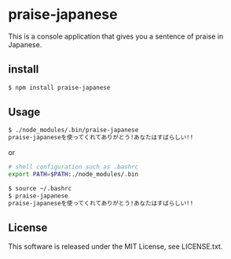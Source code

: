 # praise-japanese
This is a console application that gives you a sentence of praise in Japanese.

## install
```sh
$ npm install praise-japanese
```
## Usage
``` sh
$ ./node_modules/.bin/praise-japanese
praise-japaneseを使ってくれてありがとう!あなたはすばらしい!!
```
or

``` bash
# shell configuration such as .bashrc
export PATH=$PATH:./node_modules/.bin
```

``` sh
$ source ~/.bashrc
$ praise-japanese
praise-japaneseを使ってくれてありがとう!あなたはすばらしい!!
```

## License
This software is released under the MIT License, see LICENSE.txt.
